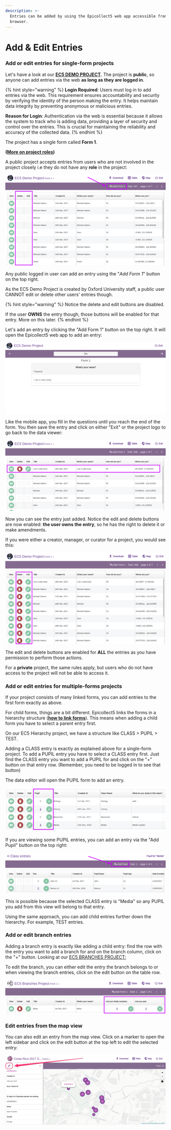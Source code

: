```yaml
---
description: >-
  Entries can be added by using the Epicollect5 web app accessible from any
  browser.
---
```


# Add & Edit Entries

### Add or edit entries for single-form projects

Let's have a look at our [**EC5 DEMO PROJECT**](https://five.epicollect.net/project/ec5-demo-project/data)**.** The project is **public**, so anyone can add entries via the web **as long as they are logged in**.

{% hint style="warning" %}
**Login Required**: Users must log in to add entries via the web. This requirement ensures accountability and security by verifying the identity of the person making the entry. It helps maintain data integrity by preventing anonymous or malicious entries.

**Reason for Login**: Authentication via the web is essential because it allows the system to track who is adding data, providing a layer of security and control over the entries. This is crucial for maintaining the reliability and accuracy of the collected data.
{% endhint %}



The project has a single form called **Form 1**.

**(**[**More on project roles**](set-project-details.md)**)**

A public project accepts entries from users who are not involved in the project closely i.e they do not have any **role** in the project:

![](../.gitbook/assets/dv-add-entries-1.png)

Any public logged in user can add an entry using the "_Add Form 1_" button on the top right.

As the EC5 Demo Project is created by Oxford University staff, a public user CANNOT edit or delete other users' entries though.

{% hint style="warning" %}
Notice the delete and edit buttons are disabled.

If the user **OWNS** the entry though, those buttons will be enabled for that entry. More on this later.
{% endhint %}

Let's add an entry by clicking the "Add Form 1" button on the top right. It will open the Epicollect5 web app to add an entry:

![](../.gitbook/assets/dv-add-entries-2.png)

Like the mobile app, you fill in the questions until you reach the end of the form. You then save the entry and click on either "Exit" or the project logo to go back to the data viewer:

![](../.gitbook/assets/dv-add-entries-3.png)

Now you can see the entry just added. Notice the edit and delete buttons are now enabled: **the user owns the entry**, so he has the right to delete it or make amendments.

If you were either a creator, manager, or curator for a project, you would see this:

![](../.gitbook/assets/dv-add-entries-4.png)

The edit and delete buttons are enabled for **ALL** the entries as you have permission to perform those actions.

For a **private** project, the same rules apply, but users who do not have access to the project will not be able to access it.

### Add or edit entries for multiple-forms projects

If your project consists of many linked forms, you can add entries to the first form exactly as above.

For child forms, things are a bit different. Epicollect5 links the forms in a hierarchy structure ([**how to link forms**](../formbuilder/multiple-forms.md)). This means when adding a child form you have to select a parent entry first.

On our EC5 Hierarchy project, we have a structure like CLASS > PUPIL > TEST.

Adding a CLASS entry is exactly as explained above for a single-form project. To add a PUPIL entry you have to select a CLASS entry first. Just find the CLASS entry you want to add a PUPIL for and click on the "+" button on that entry row. (Remember, you need to be logged in to see that button)

The data editor will open the PUPIL form to add an entry.

![](../.gitbook/assets/dv-view-child-entries-1.png)

If you are viewing some PUPIL entries, you can add an entry via the "Add Pupil" button on the top right:

![](../.gitbook/assets/dv-add-entries-5.png)

This is possible because the selected CLASS entry is "Media" so any PUPIL you add from this view will belong to that entry.

Using the same approach, you can add child entries further down the hierarchy. For example, TEST entries.

### Add or edit branch entries

Adding a branch entry is exactly like adding a child entry: find the row with the entry you want to add a branch for and on the branch column, click on the "+" button. Looking at our [EC5 BRANCHES PROJECT:](https://five.epicollect.net/project/ec5-branches-project/)

To edit the branch, you can either edit the entry the branch belongs to or when viewing the branch entries, click on the edit button on the table row.

![](../.gitbook/assets/dv-add-entries-6.png)

### Edit entries from the map view

You can also edit an entry from the map view. Click on a marker to open the left sidebar and click on the edit button at the top left to edit the selected entry:

![](../.gitbook/assets/edit-from-map-view-1.jpg)

